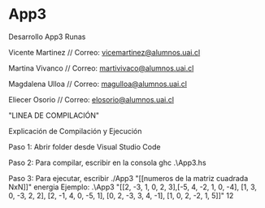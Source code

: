 # App3
Desarrollo App3 Runas

Vicente Martinez // Correo: vicemartinez@alumnos.uai.cl

Martina Vivanco // Correo: martivivaco@alumnos.uai.cl

Magdalena Ulloa // Correo: magulloa@alumnos.uai.cl

Eliecer Osorio // Correo: elosorio@alumnos.uai.cl

"LINEA DE COMPILACIÓN"

Explicación de Compilación y Ejecución

Paso 1: Abrir folder desde Visual Studio Code

Paso 2: Para compilar, escribir en la consola ghc .\App3.hs

Paso 3: Para ejecutar, escribir ./App3 "[[numeros de la matriz cuadrada NxN]]" energia 
            Ejemplo: .\App3 "[[2, -3,  1,  0,  2,  3],[-5,  4, -2,  1,  0, -4], [1,  3,  0, -3,  2,  2], [2, -1,  4,  0, -5,  1], [0,  2, -3,  3,  4, -1], [1,  0,  2, -2,  1,  5]]" 12
